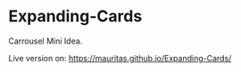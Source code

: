 # Expanding-Cards
Carrousel Mini Idea.

Live version on: https://mauritas.github.io/Expanding-Cards/
